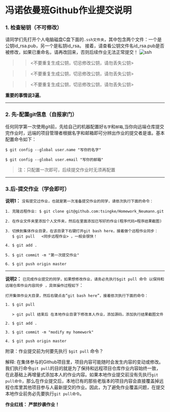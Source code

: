 # 冯诺依曼班Github作业提交说明

### 1. 检查秘钥（不可修改）

请同学们先打开个人电脑磁盘C盘下面的`.ssh文件夹`，其中包含两个文件：一个是公钥id_rsa.pub，另一个是私钥id_rsa。 接着，请查看公钥文件名id_rsa.pub是否被修改，如果已重命名，请再改回来，否则后续作业无法正常提交！
![ssh](https://github.com/tsingke/Homework_Neumann/blob/master/%E3%80%90%E4%BD%9C%E4%B8%9A%E4%BB%BB%E5%8A%A1%E3%80%91/%E5%AE%9E%E9%AA%8C%E6%8A%A5%E5%91%8A%E6%A8%A1%E6%9D%BF/ssh.png)

>> <不要重复生成公钥，切忌修改公钥，请勿丢失公钥>

>> <不要重复生成公钥，切忌修改公钥，请勿丢失公钥>

>> <不要重复生成公钥，切忌修改公钥，请勿丢失公钥>

 **重要的事情说3遍**。

----

### 2. 先-配置git信息（自报家门）
任何同学第一次使用git前，先给自己的机器配置好`名字`和`邮箱`,当你向远端仓库提交完作业时，远端的项目管理者根据名字和邮箱即可分辨出作业的提交者是谁。基本配置命令如下：

`$ git config --global user.name "写你的名字"`

`$ git config --global user.email "写你的邮箱"`

>注：只配置一次即可，后续提交作业时无须再配置

-----

### 3.后-提交作业（学会即可）
**说明1：**  `没有提交过作业，也就是第一次准备提交作业的同学，请依次执行下面的命令：`
```
1. 克隆远程作业: $ git clone git@github.com:tsingke/Homework_Neumann.git 

2. 在作业文件夹里添加个人文件夹，然后在里面添加已写好的作业(程序代码+程序结果截图)

3. 切换到集体作业目录，在该目录下右键打开git bash here，接着做个远程作业同步：
   $ git pull   <同步远程作业> ，一般会很快！
 
4. $ git add .  

5. $ git commit -m "第一次提交作业"

6. $ git push origin master

```
-----

**说明2：** `已完成作业提交的同学，如果想修改作业，请务必先执行$git pull 命令 以保持和远端仓库作业内容同步 ，具体操作过程如下`：

```
打开集体作业大目录，然后右键点击“git bash here”，接着依次执行下面的命令：

1. $ git pull

   > git pull 结束后 在本地作业目录下修改本人作业，添加源码，添加执行结果截图文件

2. $ git add .

3. $ git commit -m "modify my homework"

4. $ git push origin master

```

附录：作业提交前为何要先执行 `$git pull` 命令？ 

解释: 在集体参与的Github项目里，项目内容可能随时会发生内容的变动或修改。我们执行命令`git pull`的目的就是为了保持和远程项目仓库作业内容始终一致，在此基础上再增量式添加本人的作业内容。如果本地作业提交前没有先执行`git pull命令`，那么在作业提交后，本地已有的那些老版本的项目内容会直接覆盖掉远程仓库里其他项目参与人最新提交的作业。因此，为了避免作业覆盖问题，在提交本地作业前务必先要执行`git pull命令`。


**作业红线： 严禁抄袭作业！**
